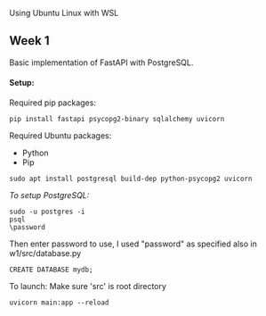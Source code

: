 Using Ubuntu Linux with WSL

## Week 1

Basic implementation of FastAPI with PostgreSQL.

#### Setup:

Required pip packages:

```
pip install fastapi psycopg2-binary sqlalchemy uvicorn
```

Required Ubuntu packages:
- Python
- Pip

```
sudo apt install postgresql build-dep python-psycopg2 uvicorn
```

*To setup PostgreSQL:*

```
sudo -u postgres -i
psql
\password
```
Then enter password to use, I used "password" as specified also in w1/src/database.py
```
CREATE DATABASE mydb;
```
To launch:
Make sure 'src' is root directory
```
uvicorn main:app --reload
```

